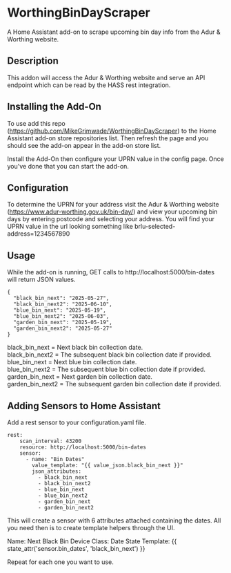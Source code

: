 # WorthingBinDayScraper
A Home Assistant add-on to scrape upcoming bin day info from the Adur &amp; Worthing website.

## Description
This addon will access the Adur &amp; Worthing website and serve an API endpoint which can be read by the HASS rest integration.

## Installing the Add-On
To use add this repo (https://github.com/MikeGrimwade/WorthingBinDayScraper) to the Home Assistant add-on store repositories list. Then refresh the page and you should see the add-on appear in the add-on store list. 

Install the Add-On then configure your UPRN value in the config page. Once you've done that you can start the add-on.

## Configuration
To determine the UPRN for your address visit the Adur &amp; Worthing website (https://www.adur-worthing.gov.uk/bin-day/) and view your upcoming bin days by entering postcode and selecting your address. You will find your UPRN value in the url looking something like brlu-selected-address=1234567890

## Usage
While the add-on is running, GET calls to http://localhost:5000/bin-dates will return JSON values.
```
{
  "black_bin_next": "2025-05-27",
  "black_bin_next2": "2025-06-10",
  "blue_bin_next": "2025-05-19",
  "blue_bin_next2": "2025-06-03",
  "garden_bin_next": "2025-05-19",
  "garden_bin_next2": "2025-05-27"
}
```

black_bin_next = Next black bin collection date.  
black_bin_next2 = The subsequent black bin collection date if provided.  
blue_bin_next = Next blue bin collection date.  
blue_bin_next2 = The subsequent blue bin collection date if provided.  
garden_bin_next = Next garden bin collection date.  
garden_bin_next2 = The subsequent garden bin collection date if provided.  


## Adding Sensors to Home Assistant
Add a rest sensor to your configuration.yaml file.
```
rest:
    scan_interval: 43200
    resource: http://localhost:5000/bin-dates
    sensor:
      - name: "Bin Dates"
        value_template: "{{ value_json.black_bin_next }}"
        json_attributes:
          - black_bin_next
          - black_bin_next2
          - blue_bin_next
          - blue_bin_next2
          - garden_bin_next
          - garden_bin_next2
```          
This will create a sensor with 6 attributes attached containing the dates. All you need then is to create template helpers through the UI.

Name: Next Black Bin
Device Class: Date
State Template: {{ state_attr('sensor.bin_dates', 'black_bin_next') }}

Repeat for each one you want to use.

